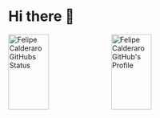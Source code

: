 # Hi there 👋

<img alt="Felipe Calderaro GitHubs Status" width="40%" height="150" src="https://github-readme-stats.vercel.app/api/top-langs/?username=felipecalderaro&layout=compact"/>

<img alt="Felipe Calderaro GitHub's Profile" width="40%" height="150" src="https://github-readme-stats.vercel.app/api?username=felipecalderaro&show_icons=true&theme=dark" />




<!--
**FelipeCalderaro/FelipeCalderaro** is a ✨ _special_ ✨ repository because its `README.md` (this file) appears on your GitHub profile.

Here are some ideas to get you started:

- 🔭 I’m currently working on ...
- 🌱 I’m currently learning ...
- 👯 I’m looking to collaborate on ...
- 🤔 I’m looking for help with ...
- 💬 Ask me about ...
- 📫 How to reach me: ...
- 😄 Pronouns: ...
- ⚡ Fun fact: ...
-->
